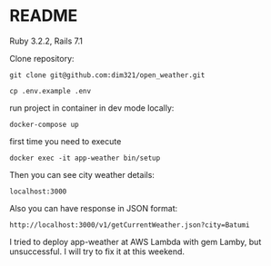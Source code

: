 # README

Ruby 3.2.2, Rails 7.1

Clone repository:

`git clone git@github.com:dim321/open_weather.git`

`cp .env.example .env`

run project in container in dev mode locally:

`docker-compose up`

first time you need to execute

`docker exec -it app-weather bin/setup`

Then you can see city weather details:

`localhost:3000`

Also you can have response in JSON format:

`http://localhost:3000/v1/getCurrentWeather.json?city=Batumi`

I tried to deploy app-weather at AWS Lambda with gem Lamby,
but unsuccessful.
I will try to fix it at this weekend.
